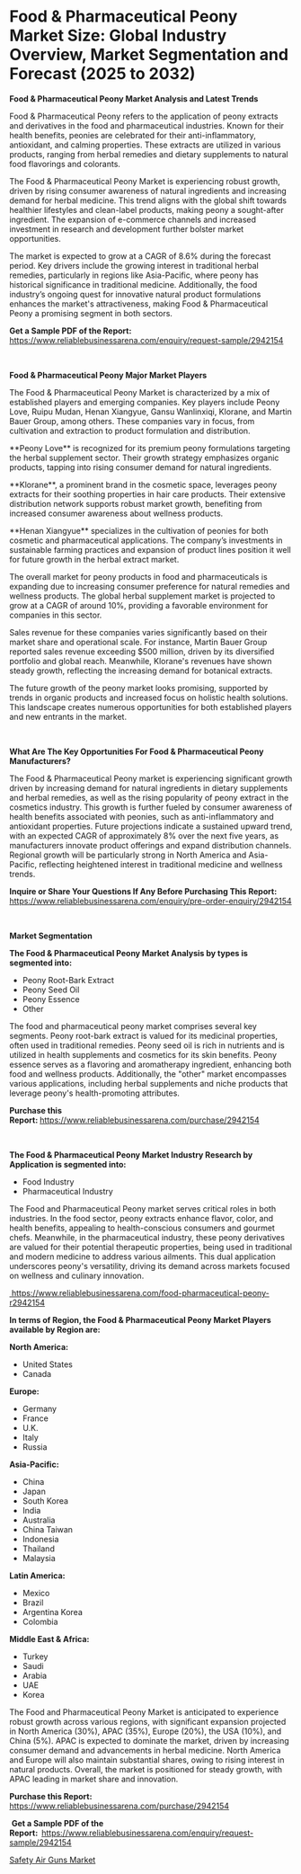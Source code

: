 <p><h1>Food & Pharmaceutical Peony Market Size: Global Industry Overview, Market Segmentation and Forecast (2025 to 2032)</h1></p><p><strong>Food & Pharmaceutical Peony Market Analysis and Latest Trends</strong></p>
<p><p>Food & Pharmaceutical Peony refers to the application of peony extracts and derivatives in the food and pharmaceutical industries. Known for their health benefits, peonies are celebrated for their anti-inflammatory, antioxidant, and calming properties. These extracts are utilized in various products, ranging from herbal remedies and dietary supplements to natural food flavorings and colorants.</p><p>The Food & Pharmaceutical Peony Market is experiencing robust growth, driven by rising consumer awareness of natural ingredients and increasing demand for herbal medicine. This trend aligns with the global shift towards healthier lifestyles and clean-label products, making peony a sought-after ingredient. The expansion of e-commerce channels and increased investment in research and development further bolster market opportunities.</p><p>The market is expected to grow at a CAGR of 8.6% during the forecast period. Key drivers include the growing interest in traditional herbal remedies, particularly in regions like Asia-Pacific, where peony has historical significance in traditional medicine. Additionally, the food industry’s ongoing quest for innovative natural product formulations enhances the market's attractiveness, making Food & Pharmaceutical Peony a promising segment in both sectors.</p></p>
<p><strong>Get a Sample PDF of the Report:&nbsp;</strong> <a href="https://www.reliablebusinessarena.com/enquiry/request-sample/2942154?utm_campaign=3121&utm_medium=2&utm_source=Github&utm_content=ia&utm_term=15032025&utm_id=food-pharmaceutical-peony">https://www.reliablebusinessarena.com/enquiry/request-sample/2942154</a></p>
<p>&nbsp;</p>
<p><strong>Food & Pharmaceutical Peony Major Market Players</strong></p>
<p><p>The Food & Pharmaceutical Peony Market is characterized by a mix of established players and emerging companies. Key players include Peony Love, Ruipu Mudan, Henan Xiangyue, Gansu Wanlinxiqi, Klorane, and Martin Bauer Group, among others. These companies vary in focus, from cultivation and extraction to product formulation and distribution.</p><p>**Peony Love** is recognized for its premium peony formulations targeting the herbal supplement sector. Their growth strategy emphasizes organic products, tapping into rising consumer demand for natural ingredients. </p><p>**Klorane**, a prominent brand in the cosmetic space, leverages peony extracts for their soothing properties in hair care products. Their extensive distribution network supports robust market growth, benefiting from increased consumer awareness about wellness products.</p><p>**Henan Xiangyue** specializes in the cultivation of peonies for both cosmetic and pharmaceutical applications. The company’s investments in sustainable farming practices and expansion of product lines position it well for future growth in the herbal extract market.</p><p>The overall market for peony products in food and pharmaceuticals is expanding due to increasing consumer preference for natural remedies and wellness products. The global herbal supplement market is projected to grow at a CAGR of around 10%, providing a favorable environment for companies in this sector.</p><p>Sales revenue for these companies varies significantly based on their market share and operational scale. For instance, Martin Bauer Group reported sales revenue exceeding $500 million, driven by its diversified portfolio and global reach. Meanwhile, Klorane's revenues have shown steady growth, reflecting the increasing demand for botanical extracts.</p><p>The future growth of the peony market looks promising, supported by trends in organic products and increased focus on holistic health solutions. This landscape creates numerous opportunities for both established players and new entrants in the market.</p></p>
<p>&nbsp;</p>
<p><strong>What Are The Key Opportunities For Food & Pharmaceutical Peony Manufacturers?</strong></p>
<p><p>The Food & Pharmaceutical Peony market is experiencing significant growth driven by increasing demand for natural ingredients in dietary supplements and herbal remedies, as well as the rising popularity of peony extract in the cosmetics industry. This growth is further fueled by consumer awareness of health benefits associated with peonies, such as anti-inflammatory and antioxidant properties. Future projections indicate a sustained upward trend, with an expected CAGR of approximately 8% over the next five years, as manufacturers innovate product offerings and expand distribution channels. Regional growth will be particularly strong in North America and Asia-Pacific, reflecting heightened interest in traditional medicine and wellness trends.</p></p>
<p><strong>Inquire or Share Your Questions If Any Before Purchasing This Report:</strong> <a href="https://www.reliablebusinessarena.com/enquiry/pre-order-enquiry/2942154?utm_campaign=3121&utm_medium=2&utm_source=Github&utm_content=ia&utm_term=15032025&utm_id=food-pharmaceutical-peony">https://www.reliablebusinessarena.com/enquiry/pre-order-enquiry/2942154</a></p>
<p>&nbsp;</p>
<p><strong>Market Segmentation</strong></p>
<p><strong>The Food & Pharmaceutical Peony Market Analysis by types is segmented into:</strong></p>
<p><ul><li>Peony Root-Bark Extract</li><li>Peony Seed Oil</li><li>Peony Essence</li><li>Other</li></ul></p>
<p><p>The food and pharmaceutical peony market comprises several key segments. Peony root-bark extract is valued for its medicinal properties, often used in traditional remedies. Peony seed oil is rich in nutrients and is utilized in health supplements and cosmetics for its skin benefits. Peony essence serves as a flavoring and aromatherapy ingredient, enhancing both food and wellness products. Additionally, the "other" market encompasses various applications, including herbal supplements and niche products that leverage peony's health-promoting attributes.</p></p>
<p><strong>Purchase this Report:&nbsp;</strong><a href="https://www.reliablebusinessarena.com/purchase/2942154?utm_campaign=3121&utm_medium=2&utm_source=Github&utm_content=ia&utm_term=15032025&utm_id=food-pharmaceutical-peony">https://www.reliablebusinessarena.com/purchase/2942154</a></p>
<p>&nbsp;</p>
<p><strong>The Food & Pharmaceutical Peony Market Industry Research by Application is segmented into:</strong></p>
<p><ul><li>Food Industry</li><li>Pharmaceutical Industry</li></ul></p>
<p><p>The Food and Pharmaceutical Peony market serves critical roles in both industries. In the food sector, peony extracts enhance flavor, color, and health benefits, appealing to health-conscious consumers and gourmet chefs. Meanwhile, in the pharmaceutical industry, these peony derivatives are valued for their potential therapeutic properties, being used in traditional and modern medicine to address various ailments. This dual application underscores peony's versatility, driving its demand across markets focused on wellness and culinary innovation.</p></p>
<p><a href="https://www.reliablebusinessarena.com/food-pharmaceutical-peony-r2942154?utm_campaign=3121&utm_medium=2&utm_source=Github&utm_content=ia&utm_term=15032025&utm_id=food-pharmaceutical-peony">&nbsp;https://www.reliablebusinessarena.com/food-pharmaceutical-peony-r2942154</a></p>
<p><strong>In terms of Region, the Food & Pharmaceutical Peony Market Players available by Region are:</strong></p>
<p>
    <p> <strong> North America: </strong>
        <ul>
            <li>United States</li>
            <li>Canada</li>
        </ul>
        </p> 
    <p> <strong> Europe: </strong>
        <ul>
            <li>Germany</li>
            <li>France</li>
            <li>U.K.</li>
            <li>Italy</li>
            <li>Russia</li>
        </ul>
        </p> 
    <p> <strong> Asia-Pacific: </strong>
        <ul>
            <li>China</li>
            <li>Japan</li>
            <li>South Korea</li>
            <li>India</li>
            <li>Australia</li>
            <li>China Taiwan</li>
            <li>Indonesia</li>
            <li>Thailand</li>
            <li>Malaysia</li>
        </ul>
        </p> 
    <p> <strong> Latin America: </strong>
        <ul>
            <li>Mexico</li>
            <li>Brazil</li>
            <li>Argentina Korea</li>
            <li>Colombia</li>
        </ul>
        </p> 
    <p> <strong> Middle East & Africa: </strong>
        <ul>
            <li>Turkey</li>
            <li>Saudi</li>
            <li>Arabia</li>
            <li>UAE</li>
            <li>Korea</li>
        </ul>
    </p>
    </p>
<p><p>The Food and Pharmaceutical Peony Market is anticipated to experience robust growth across various regions, with significant expansion projected in North America (30%), APAC (35%), Europe (20%), the USA (10%), and China (5%). APAC is expected to dominate the market, driven by increasing consumer demand and advancements in herbal medicine. North America and Europe will also maintain substantial shares, owing to rising interest in natural products. Overall, the market is positioned for steady growth, with APAC leading in market share and innovation.</p></p>
<p><strong>Purchase this Report: </strong><a href="https://www.reliablebusinessarena.com/purchase/2942154?utm_campaign=3121&utm_medium=2&utm_source=Github&utm_content=ia&utm_term=15032025&utm_id=food-pharmaceutical-peony">https://www.reliablebusinessarena.com/purchase/2942154</a></p>
<p>&nbsp;<strong>Get a Sample PDF of the Report:&nbsp;&nbsp;</strong><a href="https://www.reliablebusinessarena.com/enquiry/request-sample/2942154?utm_campaign=3121&utm_medium=2&utm_source=Github&utm_content=ia&utm_term=15032025&utm_id=food-pharmaceutical-peony">https://www.reliablebusinessarena.com/enquiry/request-sample/2942154</a></p>
<p><strong></strong></p>
<p><p><a href="https://github.com/krulicfidura/Market-Research-Report-List-1/blob/main/safety-air-guns-market.md?utm_campaign=3121&utm_medium=2&utm_source=Github&utm_content=ia&utm_term=15032025&utm_id=food-pharmaceutical-peony">Safety Air Guns Market</a></p></p>